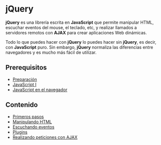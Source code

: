 # jQuery

**jQuery** es una librería escrita en **JavaScript** que permite manipular HTML, escuchar eventos del mouse, el teclado, etc, y realizar llamados a servidores remotos con **AJAX** para crear aplicaciones Web dinámicas.

Todo lo que puedes hacer con **jQuery** lo puedes hacer sin **jQuery**, es decir, con **JavaScript** puro. Sin embargo, **jQuery** normaliza las diferencias entre navegadores y es mucho más fácil de utilizar.

## Prerequisitos

* [Preparación](../preparacion/)
* [JavaScript I](../javascript-i/)
* [JavaScript en el navegador](../javascript-browser/)

## Contenido

* [Primeros pasos](primeros-pasos.md)
* [Manipulando HTML](manipulando-html.md)
* [Escuchando eventos](escuchando-eventos.md)
* [Plugins](plugins.md)
* [Realizando peticiones con AJAX](realizando-peticiones-con-ajax.md)
